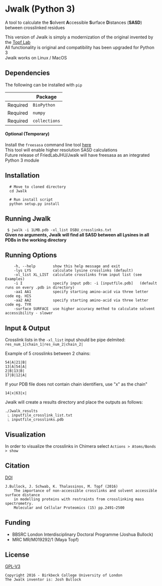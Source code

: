 # Jwalk (Python 3)

A tool to calculate the **S**olvent **A**ccessible **S**urface **D**istances (**SASD**) between crosslinked residues  
  
This version of Jwalk is simply a modernization of the original invented by the [Topf Lab](https://github.com/Topf-Lab/Jwalk)  
All functionality is original and compatibility has been upgraded for Python 3  
Jwalk works on Linux / MacOS

## Dependencies
The following can be installed with ```pip```

|          |Package            |
| -------- | ----------------- |
| Required | ```BioPython```   |
| Required | ```numpy```       |
| Required | ```collections``` |

#### Optional (Temporary)
Install the ```freesasa``` command line tool [here](http://freesasa.github.io/)  
This tool will enable higher resolution SASD calculations  
Future release of FriedLabJHU/Jwalk will have freesasa as an integrated Python 3 module  

## Installation

```
  # Move to cloned directory
  cd Jwalk

  # Run install script
  python setup.py install
```

## Running Jwalk
``` $ jwalk -i 1LMB.pdb -xl_list DSBU_crosslinks.txt```  
**Given no arguments, Jwalk will find all SASD between all Lysines in all PDBs in the working directory**

## Running Options
```
    -h, --help        show this help message and exit
    -lys LYS          calculate lysine crosslinks (default)
    -xl_list XL_LIST  calculate crosslinks from input list (see Examples)
    -i I              specify input pdb: -i [inputfile.pdb]   (default runs on every .pdb in directory)
    -aa1 AA1          specify starting amino-acid via three letter code eg. HIS
    -aa2 AA2          specify starting amino-acid via three letter code eg. TYR
    -surface SURFACE  use higher accuracy method to calculate solvent accessibility - slower
```

## Input \& Output
Crosslink lists in the ```-xl_list``` input should be pipe delmited:  
```res_num_1|chain_1|res_num_2|chain_2|```

Example of 5 crosslinks between 2 chains:
```
54|A|21|B|
13|A|54|A|
2|B|13|B|
17|B|12|A|
```

If your PDB file does not contain chain identifiers, use \"x\" as the chain"
```
14|x|63|x|
```

Jwalk will create a results directory and place the outputs as follows:
```
./Jwalk_results
 ⎿ inputfile_crosslink_list.txt
 ⎿ inputfile_crosslinks.pdb
```

## Visualization
In order to visualize the crosslinks in Chimera select ```Actions > Atoms/Bonds > show```

## Citation

[DOI](https://doi.org/10.1074/mcp.M116.058560)
> 
    J.Bullock, J. Schwab, K. Thalassinos, M. Topf (2016)
        The importance of non-accessible crosslinks and solvent accessible surface distance
        in modelling proteins with restraints from crosslinking mass spectrometry. 
        Molecular and Cellular Proteomics (15) pp.2491–2500

## Funding

* BBSRC London Interdisciplinary Doctoral Programme (Joshua Bullock)
* MRC MR/M019292/1 (Maya Topf)

## License

[GPL-V3](https://choosealicense.com/licenses/gpl-3.0/)
> 
    Copyright 2016 - Birkbeck College University of London
    The Jwalk inventor is: Josh Bullock
